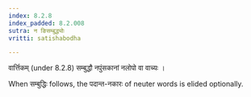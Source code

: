 ```yaml
---
index: 8.2.8
index_padded: 8.2.008
sutra: न ङिसम्बुद्ध्योः
vritti: satishabodha

---
```

 वार्त्तिकम् (under 8.2.8) सम्बुद्धौ नपुंसकानां नलोपो वा वाच्यः । 


When सम्बुद्धिः follows, the पदान्त-नकारः of neuter words is elided optionally. 